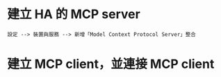 # 建立 HA 的 MCP server
```
設定 --> 裝置與服務 --> 新增「Model Context Protocol Server」整合
```

# 建立 MCP client，並連接 MCP client
``````
